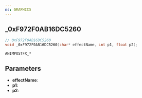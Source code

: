 ```yaml
---
ns: GRAPHICS
---
```

## _0xF972F0AB16DC5260

```c
// 0xF972F0AB16DC5260
void _0xF972F0AB16DC5260(char* effectName, int p1, float p2);
```

```
ANIMPOSTFX_*
```

## Parameters
* **effectName**:
* **p1**:
* **p2**:
